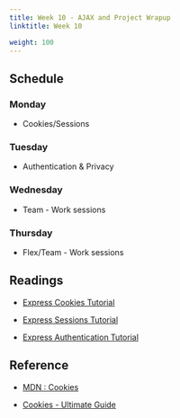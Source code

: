 ```yaml
---
title: Week 10 - AJAX and Project Wrapup
linktitle: Week 10

weight: 100
---
```


## Schedule

### Monday

* Cookies/Sessions

### Tuesday

* Authentication & Privacy

### Wednesday

* Team - Work sessions

### Thursday

* Flex/Team - Work sessions

## Readings

* [Express Cookies Tutorial](https://www.tutorialspoint.com/expressjs/expressjs_cookies.htm)  

* [Express Sessions Tutorial](https://www.tutorialspoint.com/expressjs/expressjs_sessions.htm)  

* [Express Authentication Tutorial](https://www.tutorialspoint.com/expressjs/expressjs_authentication.htm)  

## Reference

* [MDN : Cookies](https://developer.mozilla.org/en-US/docs/Web/HTTP/Cookies)

* [Cookies - Ultimate Guide](https://html.com/resources/cookies-ultimate-guide/)
